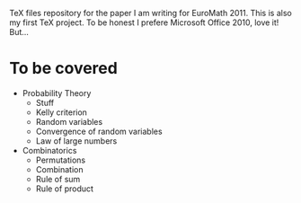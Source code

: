 TeX files repository for the paper I am writing for EuroMath 2011.
This is also my first TeX project. To be honest I prefere Microsoft Office 2010, love it! But...

To be covered
=============

- Probability Theory
  - Stuff
  - Kelly criterion
  - Random variables
  - Convergence of random variables
  - Law of large numbers
- Combinatorics
  - Permutations
  - Combination
  - Rule of sum
  - Rule of product
   

